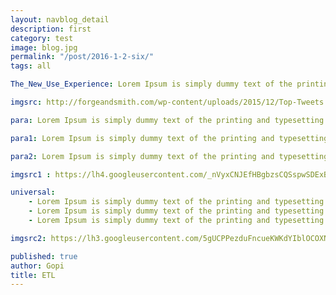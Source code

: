 ```yaml
---
layout: navblog_detail
description: first
category: test
image: blog.jpg
permalink: "/post/2016-1-2-six/"
tags: all

The_New_Use_Experience: Lorem Ipsum is simply dummy text of the printing and typesetting industry. Lorem Ipsum has been the simply dummy text of the printing and typesetting industry. Lorem Ipsum has been the Lorem Ipsum is simply dummy text of the printing and typesetting industry. Lorem Ipsum has been the simply dummy text of the printing and typesetting industry. Lorem Ipsum has been the

imgsrc: http://forgeandsmith.com/wp-content/uploads/2015/12/Top-Tweets.jpg

para: Lorem Ipsum is simply dummy text of the printing and typesetting industry. Lorem Ipsum has been the simply dummy text of the printing and typesetting industry. Lorem Ipsum has been the Lorem Ipsum is simply dummy text of the printing and typesetting industry. Lorem Ipsum has been the simply dummy text of the printing and typesetting industry. Lorem Ipsum has been the 

para1: Lorem Ipsum is simply dummy text of the printing and typesetting industry. Lorem Ipsum has been the simply dummy text of the printing and typesetting industry. Lorem Ipsum has been the Lorem Ipsum is simply dummy text of the printing and typesetting industry. Lorem Ipsum has been the simply dummy text of the printing and typesetting industry. Lorem Ipsum has been the 

para2: Lorem Ipsum is simply dummy text of the printing and typesetting industry. Lorem Ipsum has been the simply dummy text of the printing and typesetting industry. Lorem Ipsum has been the Lorem Ipsum is simply dummy text of the printing and typesetting industry.

imgsrc1 : https://lh4.googleusercontent.com/_nVyxCNJEfHBgbzsCQSspwSDExBCfSnHx9Mddc8I6zvt184Qk30BMDEDPwNRF_FJQAeJpGDq7oJb_0cWvcPP24DGBcdRRAX-QGdWSyhp-593b4uHEPjsF0A36xhNPOpGehqTdjoA

universal: 
    - Lorem Ipsum is simply dummy text of the printing and typesetting industry. Lorem Ipsum has been the simply dummy text of the printing and typesetting industry. Lorem Ipsum has been the Lorem Ipsum is simply dummy text of the printing and typesetting industry.
    - Lorem Ipsum is simply dummy text of the printing and typesetting industry. Lorem Ipsum has been the simply dummy text of the printing and typesetting industry. Lorem Ipsum has been the Lorem Ipsum is simply dummy text of the printing and typesetting industry.
    - Lorem Ipsum is simply dummy text of the printing and typesetting industry. Lorem Ipsum has been the simply dummy text of the printing and typesetting industry. Lorem Ipsum has been the Lorem Ipsum is simply dummy text of the printing and typesetting industry.

imgsrc2: https://lh3.googleusercontent.com/5gUCPPezduFncueKWKdYIblOCOXNAjH9hGBUzDZMETMYSnLUWY2jjI5zn0E3M1kRkVQUVIGthDdNTtOnuehouUjGDlGHD1U_k4XEvSpG3oQE1yq7EQZMAmYF9pAQH3q9Zl8esvn3

published: true
author: Gopi
title: ETL
---
```




